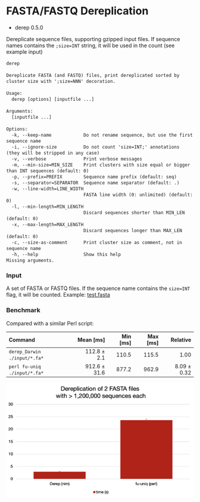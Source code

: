 # FASTA/FASTQ Dereplication

* derep 0.5.0

Dereplicate sequence files, supporting gzipped input files. 
If sequence names contains the `;size=INT` string, it will be used in the count (see example input)

```
derep

Dereplicate FASTA (and FASTQ) files, print dereplicated sorted by cluster size with ';size=NNN' decoration.

Usage:
  derep [options] [inputfile ...]

Arguments:
  [inputfile ...]

Options:
  -k, --keep-name            Do not rename sequence, but use the first sequence name
  -i, --ignore-size          Do not count 'size=INT;' annotations (they will be stripped in any case)
  -v, --verbose              Print verbose messages
  -m, --min-size=MIN_SIZE    Print clusters with size equal or bigger than INT sequences (default: 0)
  -p, --prefix=PREFIX        Sequence name prefix (default: seq)
  -s, --separator=SEPARATOR  Sequence name separator (default: .)
  -w, --line-width=LINE_WIDTH
                             FASTA line width (0: unlimited) (default: 0)
  -l, --min-length=MIN_LENGTH
                             Discard sequences shorter than MIN_LEN (default: 0)
  -x, --max-length=MAX_LENGTH
                             Discard sequences longer than MAX_LEN (default: 0)
  -c, --size-as-comment      Print cluster size as comment, not in sequence name
  -h, --help                 Show this help
Missing arguments.

```

### Input

A set of FASTA or FASTQ files. If the sequence name contains the `size=INT` flag, it will be counted.
Example: [test.fasta](test.fa)


### Benchmark
 
Compared with a similar Perl script:

| Command | Mean [ms] | Min [ms] | Max [ms] | Relative |
|:---|---:|---:|---:|---:|
| `derep_Darwin ./input/*.fa*` | 112.8 ± 2.1 | 110.5 | 115.5 | 1.00 |
| `perl fu-uniq ./input/*.fa*` | 912.6 ± 31.6 | 877.2 | 962.9 | 8.09 ± 0.32 |


![benchmark plot](examples/bench_small.png)
